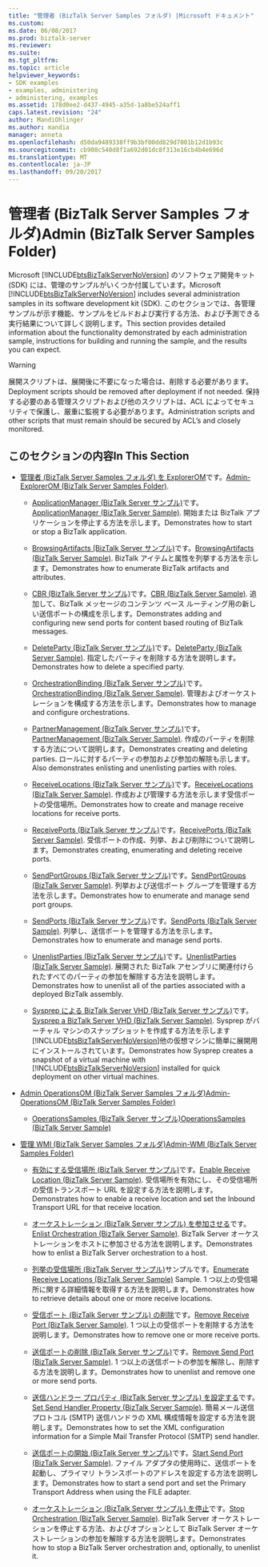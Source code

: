 ```yaml
---
title: "管理者 (BizTalk Server Samples フォルダ) |Microsoft ドキュメント"
ms.custom: 
ms.date: 06/08/2017
ms.prod: biztalk-server
ms.reviewer: 
ms.suite: 
ms.tgt_pltfrm: 
ms.topic: article
helpviewer_keywords:
- SDK examples
- examples, administering
- administering, examples
ms.assetid: 178d0ee2-d437-4945-a35d-1a8be524aff1
caps.latest.revision: "24"
author: MandiOhlinger
ms.author: mandia
manager: anneta
ms.openlocfilehash: d50da9489338ff9b3bf00dd829d7001b12d1b93c
ms.sourcegitcommit: cb908c540d8f1a692d01dc8f313e16cb4b4e696d
ms.translationtype: MT
ms.contentlocale: ja-JP
ms.lasthandoff: 09/20/2017
---
```

# <a name="admin-biztalk-server-samples-folder"></a><span data-ttu-id="f10c1-102">管理者 (BizTalk Server Samples フォルダ)</span><span class="sxs-lookup"><span data-stu-id="f10c1-102">Admin (BizTalk Server Samples Folder)</span></span>
<span data-ttu-id="f10c1-103">Microsoft [!INCLUDE[btsBizTalkServerNoVersion](../includes/btsbiztalkservernoversion-md.md)] のソフトウェア開発キット (SDK) には、管理のサンプルがいくつか付属しています。</span><span class="sxs-lookup"><span data-stu-id="f10c1-103">Microsoft [!INCLUDE[btsBizTalkServerNoVersion](../includes/btsbiztalkservernoversion-md.md)] includes several administration samples in its software development kit (SDK).</span></span> <span data-ttu-id="f10c1-104">このセクションでは、各管理サンプルが示す機能、サンプルをビルドおよび実行する方法、および予測できる実行結果について詳しく説明します。</span><span class="sxs-lookup"><span data-stu-id="f10c1-104">This section provides detailed information about the functionality demonstrated by each administration sample, instructions for building and running the sample, and the results you can expect.</span></span>  
  
> [!WARNING]
>  <span data-ttu-id="f10c1-105">展開スクリプトは、展開後に不要になった場合は、削除する必要があります。</span><span class="sxs-lookup"><span data-stu-id="f10c1-105">Deployment scripts should be removed after deployment if not needed.</span></span> <span data-ttu-id="f10c1-106">保持する必要のある管理スクリプトおよび他のスクリプトは、ACL によってセキュリティで保護し、厳重に監視する必要があります。</span><span class="sxs-lookup"><span data-stu-id="f10c1-106">Administration scripts and other scripts that must remain should be secured by ACL’s and closely monitored.</span></span>  
  
## <a name="in-this-section"></a><span data-ttu-id="f10c1-107">このセクションの内容</span><span class="sxs-lookup"><span data-stu-id="f10c1-107">In This Section</span></span>  
  
-   <span data-ttu-id="f10c1-108">[管理者 (BizTalk Server Samples フォルダ) を ExplorerOM](../core/admin-explorerom-biztalk-server-samples-folder.md)です。</span><span class="sxs-lookup"><span data-stu-id="f10c1-108">[Admin-ExplorerOM (BizTalk Server Samples Folder)](../core/admin-explorerom-biztalk-server-samples-folder.md).</span></span>  
  
    -   <span data-ttu-id="f10c1-109">[ApplicationManager (BizTalk Server サンプル)](../core/applicationmanager-biztalk-server-sample.md)です。</span><span class="sxs-lookup"><span data-stu-id="f10c1-109">[ApplicationManager (BizTalk Server Sample)](../core/applicationmanager-biztalk-server-sample.md).</span></span> <span data-ttu-id="f10c1-110">開始または BizTalk アプリケーションを停止する方法を示します。</span><span class="sxs-lookup"><span data-stu-id="f10c1-110">Demonstrates how to start or stop a BizTalk application.</span></span>  
  
    -   <span data-ttu-id="f10c1-111">[BrowsingArtifacts (BizTalk Server サンプル)](../core/browsingartifacts-biztalk-server-sample.md)です。</span><span class="sxs-lookup"><span data-stu-id="f10c1-111">[BrowsingArtifacts (BizTalk Server Sample)](../core/browsingartifacts-biztalk-server-sample.md).</span></span> <span data-ttu-id="f10c1-112">BizTalk アイテムと属性を列挙する方法を示します。</span><span class="sxs-lookup"><span data-stu-id="f10c1-112">Demonstrates how to enumerate BizTalk artifacts and attributes.</span></span>  
  
    -   <span data-ttu-id="f10c1-113">[CBR (BizTalk Server サンプル)](../core/cbr-biztalk-server-sample.md)です。</span><span class="sxs-lookup"><span data-stu-id="f10c1-113">[CBR (BizTalk Server Sample)](../core/cbr-biztalk-server-sample.md).</span></span> <span data-ttu-id="f10c1-114">追加して、BizTalk メッセージのコンテンツ ベース ルーティング用の新しい送信ポートの構成を示します。</span><span class="sxs-lookup"><span data-stu-id="f10c1-114">Demonstrates adding and configuring new send ports for content based routing of BizTalk messages.</span></span>  
  
    -   <span data-ttu-id="f10c1-115">[DeleteParty (BizTalk Server サンプル)](../core/deleteparty-biztalk-server-sample.md)です。</span><span class="sxs-lookup"><span data-stu-id="f10c1-115">[DeleteParty (BizTalk Server Sample)](../core/deleteparty-biztalk-server-sample.md).</span></span> <span data-ttu-id="f10c1-116">指定したパーティを削除する方法を説明します。</span><span class="sxs-lookup"><span data-stu-id="f10c1-116">Demonstrates how to delete a specified party.</span></span>  
  
    -   <span data-ttu-id="f10c1-117">[OrchestrationBinding (BizTalk Server サンプル)](../core/orchestrationbinding-biztalk-server-sample.md)です。</span><span class="sxs-lookup"><span data-stu-id="f10c1-117">[OrchestrationBinding (BizTalk Server Sample)](../core/orchestrationbinding-biztalk-server-sample.md).</span></span> <span data-ttu-id="f10c1-118">管理およびオーケストレーションを構成する方法を示します。</span><span class="sxs-lookup"><span data-stu-id="f10c1-118">Demonstrates how to manage and configure orchestrations.</span></span>  
  
    -   <span data-ttu-id="f10c1-119">[PartnerManagement (BizTalk Server サンプル)](../core/partnermanagement-biztalk-server-sample.md)です。</span><span class="sxs-lookup"><span data-stu-id="f10c1-119">[PartnerManagement (BizTalk Server Sample)](../core/partnermanagement-biztalk-server-sample.md).</span></span> <span data-ttu-id="f10c1-120">作成のパーティを削除する方法について説明します。</span><span class="sxs-lookup"><span data-stu-id="f10c1-120">Demonstrates creating and deleting parties.</span></span> <span data-ttu-id="f10c1-121">ロールに対するパーティの参加および参加の解除も示します。</span><span class="sxs-lookup"><span data-stu-id="f10c1-121">Also demonstrates enlisting and unenlisting parties with roles.</span></span>  
  
    -   <span data-ttu-id="f10c1-122">[ReceiveLocations (BizTalk Server サンプル)](../core/receivelocations-biztalk-server-sample.md)です。</span><span class="sxs-lookup"><span data-stu-id="f10c1-122">[ReceiveLocations (BizTalk Server Sample)](../core/receivelocations-biztalk-server-sample.md).</span></span> <span data-ttu-id="f10c1-123">作成および管理する方法を示します受信ポートの受信場所。</span><span class="sxs-lookup"><span data-stu-id="f10c1-123">Demonstrates how to create and manage receive locations for receive ports.</span></span>  
  
    -   <span data-ttu-id="f10c1-124">[ReceivePorts (BizTalk Server サンプル)](../core/receiveports-biztalk-server-sample.md)です。</span><span class="sxs-lookup"><span data-stu-id="f10c1-124">[ReceivePorts (BizTalk Server Sample)](../core/receiveports-biztalk-server-sample.md).</span></span> <span data-ttu-id="f10c1-125">受信ポートの作成、列挙、および削除について説明します。</span><span class="sxs-lookup"><span data-stu-id="f10c1-125">Demonstrates creating, enumerating and deleting receive ports.</span></span>  
  
    -   <span data-ttu-id="f10c1-126">[SendPortGroups (BizTalk Server サンプル)](../core/sendportgroups-biztalk-server-sample.md)です。</span><span class="sxs-lookup"><span data-stu-id="f10c1-126">[SendPortGroups (BizTalk Server Sample)](../core/sendportgroups-biztalk-server-sample.md).</span></span> <span data-ttu-id="f10c1-127">列挙および送信ポート グループを管理する方法を示します。</span><span class="sxs-lookup"><span data-stu-id="f10c1-127">Demonstrates how to enumerate and manage send port groups.</span></span>  
  
    -   <span data-ttu-id="f10c1-128">[SendPorts (BizTalk Server サンプル)](../core/sendports-biztalk-server-sample.md)です。</span><span class="sxs-lookup"><span data-stu-id="f10c1-128">[SendPorts (BizTalk Server Sample)](../core/sendports-biztalk-server-sample.md).</span></span> <span data-ttu-id="f10c1-129">列挙し、送信ポートを管理する方法を示します。</span><span class="sxs-lookup"><span data-stu-id="f10c1-129">Demonstrates how to enumerate and manage send ports.</span></span>  
  
    -   <span data-ttu-id="f10c1-130">[UnenlistParties (BizTalk Server サンプル)](../core/unenlistparties-biztalk-server-sample.md)です。</span><span class="sxs-lookup"><span data-stu-id="f10c1-130">[UnenlistParties (BizTalk Server Sample)](../core/unenlistparties-biztalk-server-sample.md).</span></span> <span data-ttu-id="f10c1-131">展開された BizTalk アセンブリに関連付けられたすべてのパーティの参加を解除する方法を説明します。</span><span class="sxs-lookup"><span data-stu-id="f10c1-131">Demonstrates how to unenlist all of the parties associated with a deployed BizTalk assembly.</span></span>  
  
    -   <span data-ttu-id="f10c1-132">[Sysprep による BizTalk Server VHD (BizTalk Server サンプル)](../core/sysprep-a-biztalk-server-vhd-biztalk-server-sample.md)です。</span><span class="sxs-lookup"><span data-stu-id="f10c1-132">[Sysprep a BizTalk Server VHD (BizTalk Server Sample)](../core/sysprep-a-biztalk-server-vhd-biztalk-server-sample.md).</span></span> <span data-ttu-id="f10c1-133">Sysprep がバーチャル マシンのスナップショットを作成する方法を示します[!INCLUDE[btsBizTalkServerNoVersion](../includes/btsbiztalkservernoversion-md.md)]他の仮想マシンに簡単に展開用にインストールされています。</span><span class="sxs-lookup"><span data-stu-id="f10c1-133">Demonstrates how Sysprep creates a snapshot of a virtual machine with [!INCLUDE[btsBizTalkServerNoVersion](../includes/btsbiztalkservernoversion-md.md)] installed for quick deployment on other virtual machines.</span></span>  
  
-   [<span data-ttu-id="f10c1-134">Admin OperationsOM (BizTalk Server Samples フォルダ)</span><span class="sxs-lookup"><span data-stu-id="f10c1-134">Admin-OperationsOM (BizTalk Server Samples Folder)</span></span>](../core/admin-operationsom-biztalk-server-samples-folder.md)  
  
    -   [<span data-ttu-id="f10c1-135">OperationsSamples (BizTalk Server サンプル)</span><span class="sxs-lookup"><span data-stu-id="f10c1-135">OperationsSamples (BizTalk Server Sample)</span></span>](../core/operationssamples-biztalk-server-sample.md)  
  
-   [<span data-ttu-id="f10c1-136">管理 WMI (BizTalk Server Samples フォルダ)</span><span class="sxs-lookup"><span data-stu-id="f10c1-136">Admin-WMI (BizTalk Server Samples Folder)</span></span>](../core/admin-wmi-biztalk-server-samples-folder.md)  
  
    -   <span data-ttu-id="f10c1-137">[有効にする受信場所 (BizTalk Server サンプル)](../core/enable-receive-location-biztalk-server-sample.md)です。</span><span class="sxs-lookup"><span data-stu-id="f10c1-137">[Enable Receive Location (BizTalk Server Sample)](../core/enable-receive-location-biztalk-server-sample.md).</span></span> <span data-ttu-id="f10c1-138">受信場所を有効にし、その受信場所の受信トランスポート URL を設定する方法を説明します。</span><span class="sxs-lookup"><span data-stu-id="f10c1-138">Demonstrates how to enable a receive location and set the Inbound Transport URL for that receive location.</span></span>  
  
    -   <span data-ttu-id="f10c1-139">[オーケストレーション (BizTalk Server サンプル) を参加させる](../core/enlist-orchestration-biztalk-server-sample.md)です。</span><span class="sxs-lookup"><span data-stu-id="f10c1-139">[Enlist Orchestration (BizTalk Server Sample)](../core/enlist-orchestration-biztalk-server-sample.md).</span></span> <span data-ttu-id="f10c1-140">BizTalk Server オーケストレーションをホストに参加させる方法を説明します。</span><span class="sxs-lookup"><span data-stu-id="f10c1-140">Demonstrates how to enlist a BizTalk Server orchestration to a host.</span></span>  
  
    -   <span data-ttu-id="f10c1-141">[列挙の受信場所 (BizTalk Server サンプル)](../core/enumerate-receive-locations-biztalk-server-sample.md)サンプルです。</span><span class="sxs-lookup"><span data-stu-id="f10c1-141">[Enumerate Receive Locations (BizTalk Server Sample)](../core/enumerate-receive-locations-biztalk-server-sample.md) Sample.</span></span> <span data-ttu-id="f10c1-142">1 つ以上の受信場所に関する詳細情報を取得する方法を説明します。</span><span class="sxs-lookup"><span data-stu-id="f10c1-142">Demonstrates how to retrieve details about one or more receive locations.</span></span>  
  
    -   <span data-ttu-id="f10c1-143">[受信ポート (BizTalk Server サンプル) の削除](../core/remove-receive-port-biztalk-server-sample.md)です。</span><span class="sxs-lookup"><span data-stu-id="f10c1-143">[Remove Receive Port (BizTalk Server Sample)](../core/remove-receive-port-biztalk-server-sample.md).</span></span> <span data-ttu-id="f10c1-144">1 つ以上の受信ポートを削除する方法を説明します。</span><span class="sxs-lookup"><span data-stu-id="f10c1-144">Demonstrates how to remove one or more receive ports.</span></span>  
  
    -   <span data-ttu-id="f10c1-145">[送信ポートの削除 (BizTalk Server サンプル)](../core/remove-send-port-biztalk-server-sample.md)です。</span><span class="sxs-lookup"><span data-stu-id="f10c1-145">[Remove Send Port (BizTalk Server Sample)](../core/remove-send-port-biztalk-server-sample.md).</span></span> <span data-ttu-id="f10c1-146">1 つ以上の送信ポートの参加を解除し、削除する方法を説明します。</span><span class="sxs-lookup"><span data-stu-id="f10c1-146">Demonstrates how to unenlist and remove one or more send ports.</span></span>  
  
    -   <span data-ttu-id="f10c1-147">[送信ハンドラー プロパティ (BizTalk Server サンプル) を設定する](../core/set-send-handler-property-biztalk-server-sample.md)です。</span><span class="sxs-lookup"><span data-stu-id="f10c1-147">[Set Send Handler Property (BizTalk Server Sample)](../core/set-send-handler-property-biztalk-server-sample.md).</span></span> <span data-ttu-id="f10c1-148">簡易メール送信プロトコル (SMTP) 送信ハンドラの XML 構成情報を設定する方法を説明します。</span><span class="sxs-lookup"><span data-stu-id="f10c1-148">Demonstrates how to set the XML configuration information for a Simple Mail Transfer Protocol (SMTP) send handler.</span></span>  
  
    -   <span data-ttu-id="f10c1-149">[送信ポートの開始 (BizTalk Server サンプル)](../core/start-send-port-biztalk-server-sample.md)です。</span><span class="sxs-lookup"><span data-stu-id="f10c1-149">[Start Send Port (BizTalk Server Sample)](../core/start-send-port-biztalk-server-sample.md).</span></span> <span data-ttu-id="f10c1-150">ファイル アダプタの使用時に、送信ポートを起動し、プライマリ トランスポートのアドレスを設定する方法を説明します。</span><span class="sxs-lookup"><span data-stu-id="f10c1-150">Demonstrates how to start a send port and set the Primary Transport Address when using the FILE adapter.</span></span>  
  
    -   <span data-ttu-id="f10c1-151">[オーケストレーション (BizTalk Server サンプル) を停止](../core/stop-orchestration-biztalk-server-sample.md)です。</span><span class="sxs-lookup"><span data-stu-id="f10c1-151">[Stop Orchestration (BizTalk Server Sample)](../core/stop-orchestration-biztalk-server-sample.md).</span></span> <span data-ttu-id="f10c1-152">BizTalk Server オーケストレーションを停止する方法、およびオプションとして BizTalk Server オーケストレーションの参加を解除する方法を説明します。</span><span class="sxs-lookup"><span data-stu-id="f10c1-152">Demonstrates how to stop a BizTalk Server orchestration and, optionally, to unenlist it.</span></span>